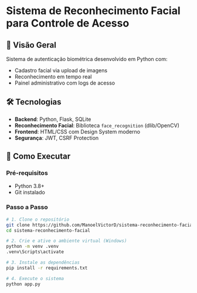 # Sistema de Reconhecimento Facial para Controle de Acesso

## 📌 Visão Geral
Sistema de autenticação biométrica desenvolvido em Python com:
- Cadastro facial via upload de imagens
- Reconhecimento em tempo real
- Painel administrativo com logs de acesso

## 🛠 Tecnologias
- **Backend**: Python, Flask, SQLite
- **Reconhecimento Facial**: Biblioteca `face_recognition` (dlib/OpenCV)
- **Frontend**: HTML/CSS com Design System moderno
- **Segurança**: JWT, CSRF Protection

## 🚀 Como Executar

### Pré-requisitos
- Python 3.8+
- Git instalado

### Passo a Passo
```bash
# 1. Clone o repositório
git clone https://github.com/ManoelVictorD/sistema-reconhecimento-facial.git
cd sistema-reconhecimento-facial

# 2. Crie e ative o ambiente virtual (Windows)
python -m venv .venv
.venv\Scripts\activate

# 3. Instale as dependências
pip install -r requirements.txt

# 4. Execute o sistema
python app.py